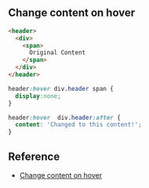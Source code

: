 ## Change content on hover
```html
<header>
  <div>
    <span>
      Original Content
    </span>
  </div>
</header>
```
```css
header:hover div.header span {
  display:none;
}

header:hover  div.header:after {
  content: 'Changed to this content!';
}
```

## Reference
- [Change content on hover](https://jsfiddle.net/fLMSd/14/)
